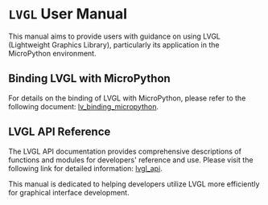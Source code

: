 # `LVGL` User Manual

This manual aims to provide users with guidance on using LVGL (Lightweight Graphics Library), particularly its application in the MicroPython environment.

## Binding LVGL with MicroPython

For details on the binding of LVGL with MicroPython, please refer to the following document: [lv_binding_micropython](https://github.com/lvgl/lv_binding_micropython/blob/update_micropython_v1.20/README.md).

## LVGL API Reference

The LVGL API documentation provides comprehensive descriptions of functions and modules for developers' reference and use. Please visit the following link for detailed information: [lvgl_api](https://docs.lvgl.io/master/API/index.html).

This manual is dedicated to helping developers utilize LVGL more efficiently for graphical interface development.
